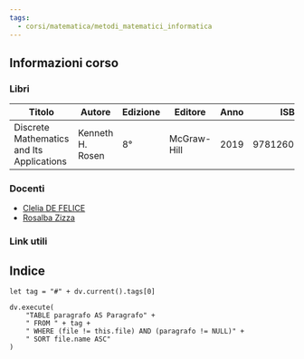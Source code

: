 ```yaml
---
tags:
  - corsi/matematica/metodi_matematici_informatica
---
```


## Informazioni corso

### Libri
| Titolo                                    | Autore           | Edizione | Editore     | Anno | ISBN          | Note    |
| ----------------------------------------- | ---------------- | -------- | ----------- | ---- | ------------- | ------- |
| Discrete Mathematics and Its Applications | Kenneth H. Rosen | 8°       | McGraw-Hill | 2019 | 9781260091991 | Inglese |

### Docenti
- [Clelia DE FELICE](https://docenti.unisa.it/001119/home)
- [Rosalba Zizza](https://docenti.unisa.it/020880/home)

### Link utili


## Indice

```dataviewjs
let tag = "#" + dv.current().tags[0]

dv.execute(
	"TABLE paragrafo AS Paragrafo" +
	" FROM " + tag +
	" WHERE (file != this.file) AND (paragrafo != NULL)" +
	" SORT file.name ASC"
)
```

